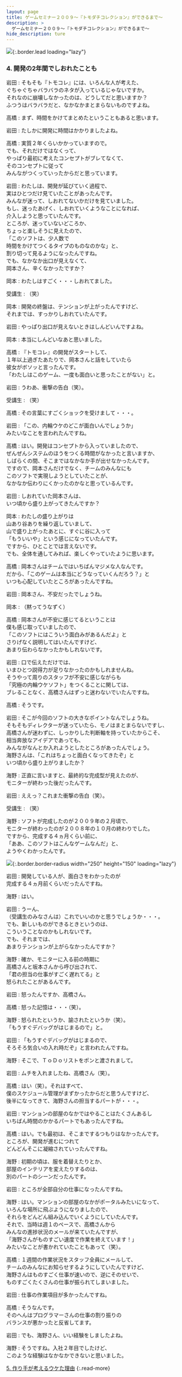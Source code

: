 ```yaml
---
layout: page
title: ゲームセミナー２００９〜『トモダチコレクション』ができるまで〜
description: >
  ゲームセミナー２００９〜『トモダチコレクション』ができるまで〜
hide_description: ture
---
```


![](/others/interviews/jp/etc/seminar2009/vol1/img/mainvisual4.jpg){:.border.lead loading="lazy"}

### 4. 開発の2年間でしおれたことも

岩田
: そもそも『トモコレ』には、いろんな人が考えた、<br>ぐちゃぐちゃバラバラのネタが入っているじゃないですか。<br>それなのに崩壊しなかったのは、どうしてだと思いますか？<br>ふつうはバラバラだと、なかなかまとまらないものですよね。

高橋
: まず、時間をかけてまとめたということもあると思います。

岩田
: たしかに開発に時間はかかりましたよね。

高橋
: 実質２年くらいかかっていますので。<br>でも、それだけではなくって、<br>やっぱり最初に考えたコンセプトがブレてなくて、<br>そのコンセプトに従って<br>みんながつくっていったからだと思っています。

岩田
: わたしは、開発が延びていく過程で、<br>実はひとつだけ見ていたことがあったんです。<br>みんなが迷って、しおれてないかだけを見ていました。<br>もし、迷ったあげく、しおれていくようなことになれば、<br>介入しようと思っていたんです。<br>ところが、迷っていないどころか、<br>ちょっと楽しそうに見えたので、<br>「このソフトは、少人数で<br>時間をかけてつくるタイプのものなのかな」と、<br>割り切って見るようになったんですね。<br>でも、なかなか出口が見えなくて、<br>岡本さん、辛くなかったですか？

岡本
: わたしはすごく・・・しおれてました。

受講生
: （笑）

岡本
: 開発の終盤は、テンションが上がったんですけど、<br>それまでは、すっかりしおれていたんです。

岩田
: やっぱり出口が見えないときはしんどいんですよね。

岡本
: 本当にしんどいなあと思いました。

高橋
: 『トモコレ』の開発がスタートして、<br>１年以上過ぎたあたりで、岡本さんと話をしていたら<br>彼女がボソッと言ったんです。<br>「わたしはこのゲーム、一度も面白いと思ったことがない」と。

岩田
: うわあ、衝撃の告白（笑）。

受講生
: （笑）

高橋
: その言葉にすごくショックを受けまして・・・。

岩田
: 「この、内輪ウケのどこが面白いんでしょうか」<br>みたいなことを言われたんですね。

高橋
: はい。開発はコンセプトから入っていましたので、<br>ぜんぜんシステムのほうをつくる時間がなかったと言いますか、<br>しばらくの間、そこまではなかなか手が出せなかったんです。<br>ですので、岡本さんだけでなく、チームのみんなにも<br>このソフトで実現しようとしていたことが、<br>なかなか伝わりにくかったのかなと思っているんです。

岩田
: しおれていた岡本さんは、<br>いつ頃から盛り上がってきたんですか？

岡本
: わたしの盛り上がりは<br>山あり谷ありを繰り返していまして、<br>山で盛り上がったあとに、すぐに谷に入って<br>「もういいや」という感じになっていたんです。<br>ですから、ひとことでは言えないです。<br>でも、全体を通してみれば、楽しくやっていたように思います。

高橋
: 岡本さんはチームではいちばんマジメな人なんです。<br>だから、「このゲームは本当にどうなっていくんだろう？」と<br>いつも心配していたところがあったんですね。

岩田
: 岡本さん、不安だったでしょうね。

岡本
: （黙ってうなずく）

高橋
: 岡本さんが不安に感じてるということは<br>僕も感じ取っていましたので、<br>「このソフトにはこういう面白みがあるんだよ」と<br>さりげなく説明してはいたんですけど、<br>あまり伝わらなかったかもしれないです。

岩田
: 口で伝えただけでは、<br>いまひとつ説得力が足りなかったのかもしれませんね。<br>そうやって周りのスタッフが不安に感じながらも<br>「究極の内輪ウケソフト」をつくることに関しては、<br>ブレることなく、高橋さんはずっと迷わないでいたんですね。

高橋
: そうです。

岩田
: そこが今回のソフトの大きなポイントなんでしょうね。<br>そもそもディレクターが迷っていたら、モノはまとまらないですし、<br>高橋さんが迷わずに、しっかりした判断軸を持っていたからこそ、<br>相当奔放なアイデアであっても、<br>みんながなんとか入れようとしたところがあったんでしょう。<br>海野さんは、「これはちょっと面白くなってきたぞ」と<br>いつ頃から盛り上がりましたか？　

海野
: 正直に言いますと、最終的な完成型が見えたのが、<br>モニターが終わった後だったんです。

岩田
: ええっ？これまた衝撃の告白（笑）。

受講生
: （笑）

海野
: ソフトが完成したのが２００９年の２月頃で、<br>モニターが終わったのが２００８年の１０月の終わりでした。<br>ですから、完成する４ヵ月くらい前に、<br>「ああ、このソフトはこんなゲームなんだ」と、<br>ようやくわかったんです。

![](/others/interviews/jp/etc/seminar2009/vol1/img/photo7.jpg){:.border.border-radius width="250" height="150" loading="lazy"}

岩田
: 開発している人が、面白さをわかったのが<br>完成する４ヵ月前くらいだったんですね。

海野
: はい。

岩田
: うーん、<br>（受講生のみなさんは）これでいいのかと思うでしょうか・・・。<br>でも、新しいものができるときというのは、<br>こういうことなのかもしれないです。<br>でも、それまでは、<br>あまりテンションが上がらなかったんですか？

海野
: 確か、モニターに入る前の時期に<br>高橋さんと坂本さんから呼び出されて、<br>「君の担当の仕事がすごく遅れてる」と<br>怒られたことがあるんです。

岩田
: 怒ったんですか、高橋さん。

高橋
: 怒った記憶は・・・（笑）。

海野
: 怒られたというか、諭されたというか（笑）。<br>「もうすぐデバッグがはじまるので」と。

岩田
: 「もうすぐデバッグがはじまるので、<br>そろそろ気合いの入れ時だぞ」と言われたんですね。

海野
: そこで、ＴｏＤｏリストをポンと渡されまして。

岩田
: ムチを入れましたね、高橋さん（笑）。

高橋
: はい（笑）。それはすべて、<br>僕のスケジュール管理がまずかったからだと思うんですけど、<br>後半になってきて、海野さんの担当するパートが・・・。

岩田
: マンションの部屋のなかではやることはたくさんあるし<br>いちばん時間のかかるパートでもあったんですね。

高橋
: はい。でも最初は、そこまでするつもりはなかったんです。<br>ところが、開発が進むにつれて<br>どんどんそこに凝縮されていったんですね。

海野
: 初期の頃は、服を着替えたりとか、<br>部屋のインテリアを変えたりするのは、<br>別のパートのシーンだったんです。

岩田
: ところが全部自分の仕事になったんですね。

海野
: はい。マンションの部屋のなかがポータルみたいになって、<br>いろんな場所に飛ぶようになりましたので、<br>それらをどんどん組み込んでいくようにしていたんです。<br>それで、当時は週１のペースで、高橋さんから<br>みんなの進捗状況のメールが来ていたんですが、<br>「海野さんがものすごい速度で作業を終えています！」<br>みたいなことが書かれていたこともあって（笑）。

高橋
: １週間の作業状況をスタッフ全員にメールして、<br>チームのみんなにお知らせするようにしていたんですけど、<br>海野さんはものすごく仕事が速いので、逆にそのせいで、<br>ものすごくたくさんの仕事が振られてしまいました。

岩田
: 仕事の作業項目が多かったんですね。

高橋
: そうなんです。<br>そのへんはプログラマーさんの仕事の割り振りの<br>バランスが悪かったと反省してます。

岩田
: でも、海野さん、いい経験をしましたよね。

海野
: そうですね。入社２年目でしたけど、<br>このような経験はなかなかできないと思いました。

[5. 作り手が考えるウケた理由](5.md)
{:.read-more}

